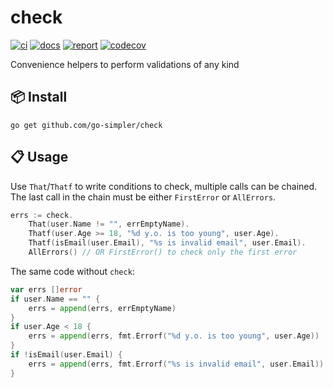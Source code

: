 # check

[![ci](https://github.com/go-simpler/check/actions/workflows/go.yml/badge.svg)](https://github.com/go-simpler/check/actions/workflows/go.yml)
[![docs](https://pkg.go.dev/badge/github.com/go-simpler/check.svg)](https://pkg.go.dev/github.com/go-simpler/check)
[![report](https://goreportcard.com/badge/github.com/go-simpler/check)](https://goreportcard.com/report/github.com/go-simpler/check)
[![codecov](https://codecov.io/gh/go-simpler/check/branch/main/graph/badge.svg)](https://codecov.io/gh/go-simpler/check)

Convenience helpers to perform validations of any kind

## 📦 Install

```shell
go get github.com/go-simpler/check
```

## 📋 Usage

Use `That`/`Thatf` to write conditions to check, multiple calls can be chained.
The last call in the chain must be either `FirstError` or `AllErrors`.

```go
errs := check.
	That(user.Name != "", errEmptyName).
	Thatf(user.Age >= 18, "%d y.o. is too young", user.Age).
	Thatf(isEmail(user.Email), "%s is invalid email", user.Email).
	AllErrors() // OR FirstError() to check only the first error
```

The same code without `check`:

```go
var errs []error
if user.Name == "" {
	errs = append(errs, errEmptyName)
}
if user.Age < 18 {
	errs = append(errs, fmt.Errorf("%d y.o. is too young", user.Age))
}
if !isEmail(user.Email) {
	errs = append(errs, fmt.Errorf("%s is invalid email", user.Email))
}
```
